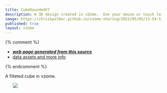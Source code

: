 ```yaml
---
title: CubeRoundedV7
description: A 3D design created in vZome.  Use your mouse or touch to interact.
image: https://chriskpalmer.github.io/vzome-sharing/2022/05/05/13-54-51-CubeRoundedV7/CubeRoundedV7.png
published: true
layout: vzome
---
```


{% comment %}
 - [***web page generated from this source***](<https://chriskpalmer.github.io/vzome-sharing/2022/05/05/CubeRoundedV7-13-54-51.html>)
 - [data assets and more info](<https://github.com/chriskpalmer/vzome-sharing/tree/main/2022/05/05/13-54-51-CubeRoundedV7/>)
 
{% endcomment %}

A filleted cube in vzome.

<vzome-viewer style="width: 87%; height: 60vh; margin: 5%"
       src="https://chriskpalmer.github.io/vzome-sharing/2022/05/05/13-54-51-CubeRoundedV7/CubeRoundedV7.vZome" >
  <img src="https://chriskpalmer.github.io/vzome-sharing/2022/05/05/13-54-51-CubeRoundedV7/CubeRoundedV7.png" />
</vzome-viewer>
